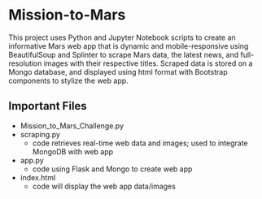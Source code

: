 # Mission-to-Mars

This project uses Python and Jupyter Notebook scripts to create an informative Mars web app that is dynamic and mobile-responsive using BeautifulSoup and Splinter to scrape Mars data, the latest news, and full-resolution images with their respective titles. Scraped data is stored on a Mongo database, and displayed using html format with Bootstrap components to stylize the web app.

## Important Files
 * Mission_to_Mars_Challenge.py
 * scraping.py
   * code retrieves real-time web data and images; used to integrate MongoDB with web app
 * app.py
   * code using Flask and Mongo to create web app
 * index.html
   * code will display the web app data/images
